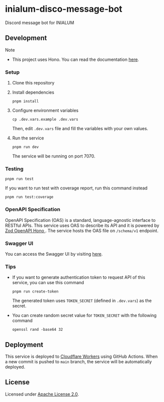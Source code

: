 # inialum-disco-message-bot

Discord message bot for INIALUM

## Development

> [!NOTE]
>
> - This project uses Hono. You can read the documentation [here](https://hono.dev).

### Setup

1. Clone this repository
2. Install dependencies

   ```shell
   pnpm install
   ```

3. Configure environment variables

   ```shell
   cp .dev.vars.example .dev.vars
   ```

   Then, edit `.dev.vars` file and fill the variables with your own values.

4. Run the service

   ```shell
   pnpm run dev
   ```

   The service will be running on port 7070.

### Testing

```shell
pnpm run test
```

If you want to run test with coverage report, run this command instead

```shell
pnpm run test:coverage
```

### OpenAPI Specification

OpenAPI Specification (OAS) is a standard, language-agnostic interface to RESTful APIs. This service uses OAS to describe its API and it is powered by [Zod OpenAPI Hono
](https://github.com/honojs/middleware/tree/main/packages/zod-openapi). The service hosts the OAS file on `/schema/v1` endpoint.

### Swagger UI

You can access the Swagger UI by visiting [here](https://disco-message-bot.inialum.org/docs/v1).

### Tips

- If you want to generate authentication token to request API of this service, you can use this command

  ```shell
  pnpm run create-token
  ```

  The generated token uses `TOKEN_SECRET` (defined in `.dev.vars`) as the secret.

- You can create random secret value for `TOKEN_SECRET` with the following command

  ```shell
  openssl rand -base64 32
  ```

## Deployment

This service is deployed to [Cloudflare Workers](https://workers.cloudflare.com) using GitHub Actions. When a new commit is pushed to `main` branch, the service will be automatically deployed.

## License

Licensed under [Apache License 2.0](LICENSE).

